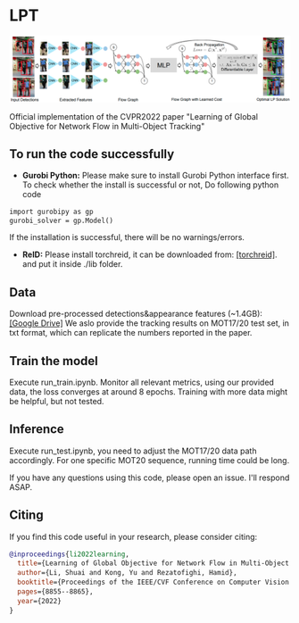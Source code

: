 # LPT

![LPT](figures/main_idea.png)

Official implementation of the CVPR2022 paper "Learning of Global Objective for Network Flow in Multi-Object Tracking"

## To run the code successfully
- **Gurobi Python:**
Please make sure to install Gurobi Python interface first. 
To check whether the install is successful or not, Do following python code

```shell script
import gurobipy as gp
gurobi_solver = gp.Model()
```

If the installation is successful, there will be no warnings/errors.

- **ReID:**
Please install torchreid, it can be downloaded from: [\[torchreid\]](https://github.com/KaiyangZhou/deep-person-reid). and put it inside ./lib folder.

## Data
Download pre-processed detections&appearance features (~1.4GB): [\[Google Drive\]](https://drive.google.com/file/d/1aJBJcBcD9YNvFvLVb_ECP2W8mYBzPpoI/view?usp=sharing)
We aslo provide the tracking results on MOT17/20 test set, in txt format, which can replicate the numbers reported in the paper.

## Train the model
Execute run_train.ipynb. Monitor all relevant metrics, using our provided data, the loss converges at around 8 epochs. Training with more data might be helpful, but not tested.

## Inference
Execute run_test.ipynb, you need to adjust the MOT17/20 data path accordingly. For one specific MOT20 sequence, running time could be long. 

If you have any questions using this code, please open an issue. I'll respond ASAP.

## Citing
If you find this code useful in your research, please consider citing:
```bibtex
@inproceedings{li2022learning,
  title={Learning of Global Objective for Network Flow in Multi-Object Tracking},
  author={Li, Shuai and Kong, Yu and Rezatofighi, Hamid},
  booktitle={Proceedings of the IEEE/CVF Conference on Computer Vision and Pattern Recognition},
  pages={8855--8865},
  year={2022}
}
